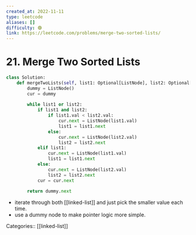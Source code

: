 ```yaml
---
created_at: 2022-11-11
type: leetcode
aliases: []
difficulty: 🟢
link: https://leetcode.com/problems/merge-two-sorted-lists/
---
```


# 21. Merge Two Sorted Lists

```python
class Solution:
    def mergeTwoLists(self, list1: Optional[ListNode], list2: Optional[ListNode]) -> Optional[ListNode]:
        dummy = ListNode()
        cur = dummy
        
        while list1 or list2:
            if list1 and list2:
                if list1.val < list2.val:
                    cur.next = ListNode(list1.val)
                    list1 = list1.next
                else:
                    cur.next = ListNode(list2.val)
                    list2 = list2.next
            elif list1:
                cur.next = ListNode(list1.val)
                list1 = list1.next
            else:
                cur.next = ListNode(list2.val)
                list2 = list2.next
            cur = cur.next
        
        return dummy.next
```

- iterate through both [[linked-list]] and just pick the smaller value each time.
- use a dummy node to make pointer logic more simple.

Categories:: [[linked-list]]
